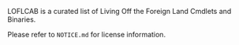 LOFLCAB is a curated list of Living Off the Foreign Land Cmdlets and Binaries.

Please refer to `NOTICE.md` for license information.
